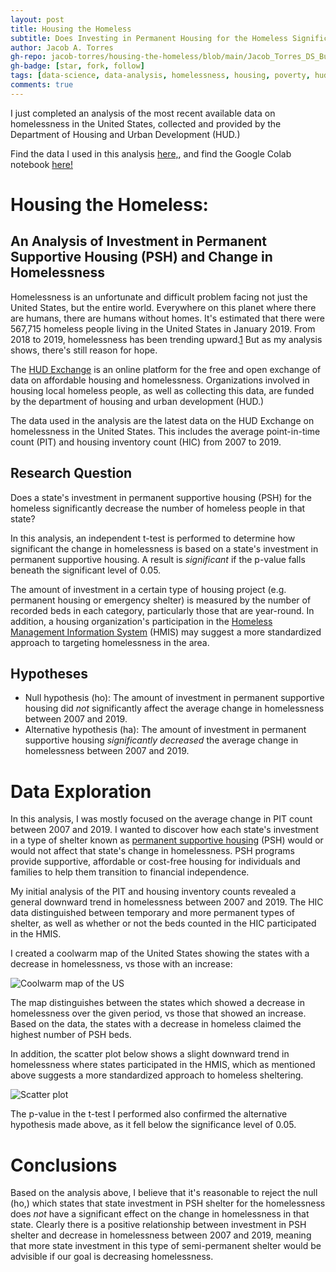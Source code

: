```yaml
---
layout: post
title: Housing the Homeless
subtitle: Does Investing in Permanent Housing for the Homeless Significantly Decrease Homelessness?
author: Jacob A. Torres
gh-repo: jacob-torres/housing-the-homeless/blob/main/Jacob_Torres_DS_Build_Project_1.ipynb
gh-badge: [star, fork, follow]
tags: [data-science, data-analysis, homelessness, housing, poverty, hud]
comments: true
---
```


I just completed an analysis of the most recent available data on homelessness in the United States, collected and provided by the Department of Housing and Urban Development (HUD.)

Find the data I used in this analysis [here,](https://www.hudexchange.info/resource/3031/pit-and-hic-data-since-2007/), and find the Google Colab notebook [here!](https://colab.research.google.com/drive/1gaTCKCk37ElCcl9m-uFt_rvt_InQ1TXt?usp=sharing)


# Housing the Homeless:
## An Analysis of Investment in Permanent Supportive Housing (PSH) and Change in Homelessness

Homelessness is an unfortunate and difficult problem facing not just the United States, but the entire world. Everywhere on this planet where there are humans, there are humans without homes. It's estimated that there were  567,715 homeless people living in the United States in January 2019. From 2018 to 2019, homelessness has been trending upward.[1] But as my analysis shows, there's still reason for hope.

The [HUD Exchange](https://www.hudexchange.info/about/#:~:text=The%20HUD%20Exchange%20is%20an,and%20partners%20of%20these%20organizations) is an online platform for the free and open exchange of data on affordable  housing and homelessness. Organizations involved in housing local homeless people, as well as collecting this data, are funded by the department of housing and urban development (HUD.)

The data used in the analysis are the latest data on the HUD Exchange on homelessness in the United States. This includes the average point-in-time count (PIT) and housing inventory count (HIC) from 2007 to 2019.

## Research Question

Does a state's investment in permanent supportive housing (PSH) for the homeless significantly decrease the number of homeless people in that state?

In this analysis, an independent t-test is performed to determine how significant the change in homelessness is based on a state's investment in permanent supportive housing. A result is _significant_ if the p-value falls beneath the significant level of 0.05.

The amount of investment in a certain type of housing project (e.g. permanent housing or emergency shelter) is measured by the number of recorded beds in each category, particularly those that are year-round. In addition, a housing organization's participation in the [Homeless Management Information System](https://www.hudexchange.info/programs/hmis/) (HMIS) may suggest a more standardized approach to targeting homelessness in the area.

## Hypotheses

- Null hypothesis (ho): The amount of investment in permanent supportive housing did _not_ significantly affect the average change in homelessness between 2007 and 2019.
- Alternative hypothesis (ha): The amount of investment in permanent supportive housing _significantly decreased_ the average change in homelessness between 2007 and 2019.

# Data Exploration

In this analysis, I was mostly focused on the average change in PIT count between 2007 and 2019. I wanted to discover how each state's investment in a type of shelter known as [permanent supportive housing](https://www.hudexchange.info/programs/shp/) (PSH) would or would not affect that state's change in homelessness. PSH programs provide supportive, affordable or cost-free housing for individuals and families to help them transition to financial independence.

My initial analysis of the PIT and housing inventory counts revealed a general downward trend in homelessness between 2007 and 2019. The HIC data distinguished between temporary and more permanent types of shelter, as well as whether or not the beds counted in the HIC participated in the HMIS.

I created a coolwarm map of the United States showing the states with a decrease in homelessness, vs those with an increase:

![Coolwarm map of the US](/assets/img/updatedgraph.png)

The map distinguishes between the states which showed a decrease in homelessness over the given period, vs those that showed an increase. Based on the data, the states with a decrease in homeless claimed the highest number of PSH beds.

In addition, the scatter plot below shows a slight downward trend in homelessness where states participated in the HMIS, which as mentioned above suggests a more standardized approach to homeless sheltering.

![Scatter plot](/assets/img/updatedplot.png)

The p-value in the t-test I performed also confirmed the alternative hypothesis made above, as it fell below the significance level of 0.05.

# Conclusions

Based on the analysis above, I believe that it's reasonable to reject the null (ho,) which states that state investment in PSH shelter for the homelessness does _not_ have a significant effect on the change in homelessness in that state. Clearly there is a positive relationship between investment in PSH shelter and decrease in homelessness between 2007 and 2019, meaning that more state investment in this type of semi-permanent shelter would be advisible if our goal is decreasing homelessness.

[1]: https://endhomelessness.org/homelessness-in-america/homelessness-statistics/state-of-homelessness-2020/
